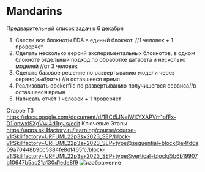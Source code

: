 # Mandarins  

Предварительный список задач к 6 декабря  
1. Свести все блокноты EDA в единый блокнот. //1 человек + 1 проверяет
2. Сделать несколько версий экспериментальных блокнотов, в одном блокноте отдельный подход по обработке датасета и несколько моделей //от 3 человек
3. Сделать базовое решение по развертыванию модели через сервис(_выбрать_) //в оставшееся время
4. Реализовать dockerfile по развертыванию получишегося сервиса//в оставшееся время
6. Написать отчёт 1 человек + 1 проверяет

Старое ТЗ
  https://docs.google.com/document/d/1BCt5JNeiWXYXAPVm1ofFx-D1IopwxISXgVwI4d1rgJs/edit
Ключевые Этапы
https://apps.skillfactory.ru/learning/course/course-v1:Skillfactory+URFUML22p3s+2023_SEP/block-v1:Skillfactory+URFUML22p3s+2023_SEP+type@sequential+block@e4fd6a09a70448b9bc5384fe8df465fc/block-v1:Skillfactory+URFUML22p3s+2023_SEP+type@vertical+block@b6b19907b10647b5ac21a130d1ede8f9
![изображение](https://github.com/dzailz/hakaton_mandarin/assets/104712265/14922bf2-58da-49e4-ab6e-f83046743637)
